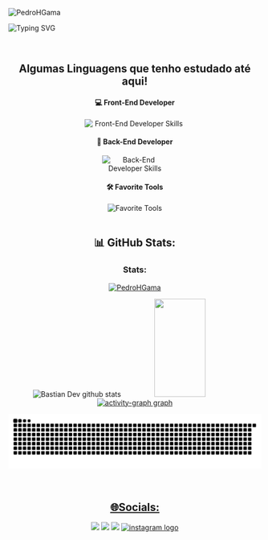 <!-- VISTAS DEL PERFIL -->
<p align="left"> <img src="https://komarev.com/ghpvc/?username=PedroHGama&label=Profile%20views&color=0e75b6&style=flat" alt="PedroHGama" /> </p>

<!-- TYPING DATA -->
![Typing SVG](https://readme-typing-svg.herokuapp.com/?color=02D9F7FF&size=35&center=true&vCenter=true&width=1000&lines=Hi!👋+My+name+is+Pedro;I'm+from+Brazil;I'm+17+years-old;I'm+Web+Develop;Welcome+to+my+profile!)

<!-- BREVE DESCRIPCION -->
<div align="center">
<br>

<!-- Seção de linguagens estudadas -->
<div align="center">
  <h2>Algumas Linguagens que tenho estudado até aqui!</h2>

  <!-- Front-End Developer -->
  <h4><strong>💻 Front-End Developer</strong></h4>
  <img width="200px" src="https://skillicons.dev/icons?i=html,css,javascript" alt="Front-End Developer Skills" style="display: block; margin: 0 auto;">

  <!-- Back-End Developer -->
  <h4><strong>🚪 Back-End Developer</strong></h4>
  <img width="130px" src="https://skillicons.dev/icons?i=cs,dotnet" alt="Back-End Developer Skills" style="display: block; margin: 0 auto;">

  <!-- Ferramentas favoritas -->
  <h4><strong>🛠️ Favorite Tools</strong></h4>
  <img width="200px" src="https://skillicons.dev/icons?i=vscode,github,visualstudio" alt="Favorite Tools">
</div>

<br>

 ## 📊 GitHub Stats:
<!-- TROFEOS GITHUB -->
<h3 align="center">Stats:</h3>
<p align="center"> <a href="https://github.com/ryo-ma/github-profile-trophy"><img src="https://github-profile-trophy.vercel.app/?username=PedroHGama&theme=dracula&column=-1" alt="PedroHGama" /></a> </p>

<!-- STATS Y LENGUAJES MAS USADOS -->
<div align="center">  
  <img width="53%" height="195px" src="https://github-readme-stats.vercel.app/api?username=PedroHGama&show_icons=true&count_private=true&hide_border=true&title_color=F776C0&icon_color=02D9F7FF&text_color=6594E2&bg_color=0d1117" alt="Bastian Dev github stats" /> 
  
  <img width="45%" height="195px" src="https://github-readme-stats.vercel.app/api/top-langs/?username=PedroHGama&layout=compact&hide_border=true&title_color=F776C0&text_color=6594E2&bg_color=0d1117" />
   <a href="https://github.com/PedroHGama">

  <img src="https://github-readme-activity-graph.vercel.app/graph?username=PedroHGama&radius=16&theme=dracula&area=true&order=5&custom_title=Contribution%20Chart" height="300" alt="activity-graph graph"  />
</div>

![Snake animation](https://github.com/daniellimapro/daniellimapro/blob/output/github-contribution-grid-snake.svg)

<br>

<!-- Redes sociais -->
## 🌐Socials:
<div> 
  <a href = "mailto:pedrogamase@gmail.com"><img src="https://img.shields.io/badge/-Gmail-%23333?style=for-the-badge&logo=gmail&logoColor=white" target="_blank"></a>
  <a href="https://www.linkedin.com/in/pedro-gamam/" target="_blank"><img src="https://img.shields.io/badge/-LinkedIn-%230077B5?style=for-the-badge&logo=linkedin&logoColor=white" target="_blank"></a> 
  <a href="https://wa.me/5579988548709" target="_blank"><img src="https://img.shields.io/badge/WhatsApp-25D366?style=for-the-badge&logo=whatsapp&logoColor=white" target="_blank"></a> 
  <a href="https://www.instagram.com/eipedrogama/" target="_blank">
    <img src="https://img.shields.io/static/v1?message=Instagram&logo=instagram&label=&color=E4405F&logoColor=white&labelColor=&style=for-the-badge" alt="instagram logo" /> </a>
</div>
